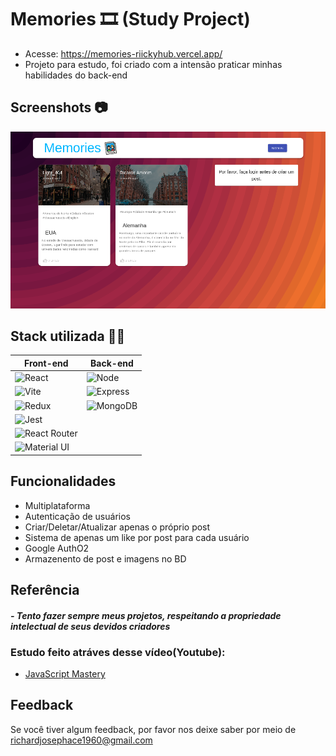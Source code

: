 
# Memories 🎞️ (Study Project)

- Acesse: https://memories-riickyhub.vercel.app/
- Projeto para estudo, foi criado com a intensão praticar minhas habilidades do back-end

## Screenshots 📷

![App Screenshot](./client/screenshot/homepage.png)

## Stack utilizada 🧑‍💻

| Front-end               | Back-end                                                |
| ----------------- | ---------------------------------------------------------------- |
| ![React](https://img.shields.io/badge/React-20232A?style=for-the-badge&logo=react&logoColor=61DAFB) | ![Node](https://img.shields.io/badge/Node.js-339933?style=for-the-badge&logo=nodedotjs&logoColor=white) |
| ![Vite](	https://img.shields.io/badge/Vite-B73BFE?style=for-the-badge&logo=vite&logoColor=FFD62E)  | ![Express](https://img.shields.io/badge/Express.js-000000?style=for-the-badge&logo=express&logoColor=white) |
| ![Redux](https://img.shields.io/badge/Redux-593D88?style=for-the-badge&logo=redux&logoColor=white) | ![MongoDB](https://img.shields.io/badge/MongoDB-4EA94B?style=for-the-badge&logo=mongodb&logoColor=white) |
| ![Jest](https://img.shields.io/badge/Jest-C21325?style=for-the-badge&logo=jest&logoColor=white) |  |
| ![React Router](https://img.shields.io/badge/React_Router-CA4245?style=for-the-badge&logo=react-router&logoColor=white) |  |
| ![Material UI](https://img.shields.io/badge/Material%20UI-007FFF?style=for-the-badge&logo=mui&logoColor=white) |  |



## Funcionalidades

- Multiplataforma
- Autenticação de usuários
- Criar/Deletar/Atualizar apenas o próprio post
- Sistema de apenas um like por post para cada usuário
- Google AuthO2
- Armazenento de post e imagens no BD

## Referência

#### *- Tento fazer sempre meus projetos, respeitando a propriedade intelectual de seus devidos criadores*

### Estudo feito atráves desse vídeo(Youtube):  
- [JavaScript Mastery](https://www.youtube.com/watch?v=VsUzmlZfYNg&t=7226s&ab_channel=JavaScriptMastery)

## Feedback

Se você tiver algum feedback, por favor nos deixe saber por meio de richardjosephace1960@gmail.com

